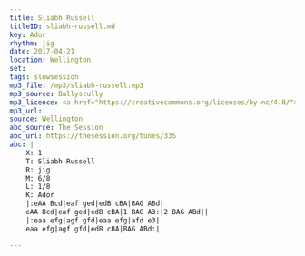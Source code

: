 ```yaml
---
title: Sliabh Russell
titleID: sliabh-russell.md
key: Ador
rhythm: jig
date: 2017-04-21
location: Wellington
set:
tags: slowsession
mp3_file: /mp3/sliabh-russell.mp3
mp3_source: Ballyscully
mp3_licence: <a href="https://creativecommons.org/licenses/by-nc/4.0/">CC-BY-NC-4.0</a>
mp3_url:
source: Wellington
abc_source: The Session
abc_url: https://thesession.org/tunes/335
abc: |
    X: 1
    T: Sliabh Russell
    R: jig
    M: 6/8
    L: 1/8
    K: Ador
    |:eAA Bcd|eaf ged|edB cBA|BAG ABd|
    eAA Bcd|eaf ged|edB cBA|1 BAG A3:|2 BAG ABd||
    |:eaa efg|agf gfd|eaa efg|afd e3|
    eaa efg|agf gfd|edB cBA|BAG ABd:|

---
```


